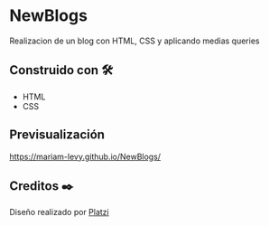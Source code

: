 # NewBlogs
Realizacion de un blog con HTML, CSS y aplicando medias queries

## Construido con 🛠️
* HTML
* CSS

## Previsualización
https://mariam-levy.github.io/NewBlogs/

## Creditos ✒️
Diseño realizado por [Platzi](https://platzi.com/)
